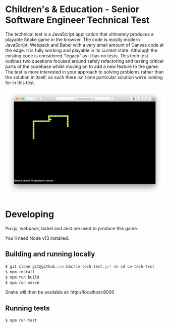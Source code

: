 # Children's & Education - Senior Software Engineer Technical Test

The technical test is a JavaScript application that ultimately produces a playable Snake game in the browser. The code is mostly modern JavaScript, Webpack and Babel with a very small amount of Canvas code at the edge. It is fully working and playable in its current state. Although the existing code is considered “legacy” as it has no tests. This tech test outlines two questions focused around safely refactoring and testing critical parts of the codebase whilst moving on to add a new feature to the game. The test is more interested in your approach to solving problems rather than the solution in itself, as such there isn’t one particular solution we’re looking for in this test.

![](https://raw.githubusercontent.com/imjacobclark/pixi-snake/master/screenshots/screenshot.png?token=AAMQZWNOARVAIKS2JJTJTZ26KO47A)

# Developing

Pixi.js, webpack, babel and Jest are used to produce this game. 

You'll need Node v13 installed.

## Building and running locally

```javascript
$ git clone git@github.com:bbc/ce-tech-test.git && cd ce-tech-test
$ npm install
$ npm run build
$ npm run serve
```

Snake will then be available at: http://localhost:8000

## Running tests

```javascript
$ npm run test
```
